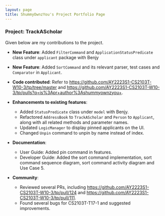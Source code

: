 ```yaml
---
layout: page
title: ShummyOwnzYou's Project Portfolio Page
---
```

### Project: TrackAScholar


Given below are my contributions to the project.

* **New Feature**: Added `FilterCommand` and `ApplicationStatusPredicate` class under `applicant` package with Benjy

* **New Feature**: Added `SortCommand` and its relevant parser, test cases and `Comparator` in `Applicant`. 

* **Code contributed**: Refer to https://github.com/AY2223S1-CS2103T-W10-3/tp/tree/master
  and https://github.com/AY2223S1-CS2103T-W10-3/tp/pulls?q=is%3Apr+author%3Ashummyownzyou+.

* **Enhancements to existing features**: 
  * Added `StatusPredicate` class under `model` with Benjy.
  * Refactored `AddressBook` to `TrackAScholar` and `Person` to `Applicant`, 
along with all related methods and parameter names.
  * Updated `LogicManager` to display pinned applicants on the UI.
  * Changed `Unpin` command to unpin by name instead of index.

* **Documentation**:
    * User Guide: Added pin command in features.
    * Developer Guide: Added the sort command implementation, sort command
    sequence diagram, sort command activity diagram and Use Case 5.

* **Community**: 
  * Reviewed several PRs, including https://github.com/AY2223S1-CS2103T-W10-3/tp/pull/124
  and https://github.com/AY2223S1-CS2103T-W10-3/tp/pull/111.
  * Found several bugs for CS2103T-T17-1 and suggested improvements.


